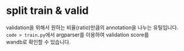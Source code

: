 # split train & valid  

validation을 위해서 원하는 비율(ratio)만큼의 annotation을 나누는 유틸입니다.  
<code>code > train.py</code>에서 argparser를 이용하여 validation score를  
wandb로 확인할 수 있습니다.  